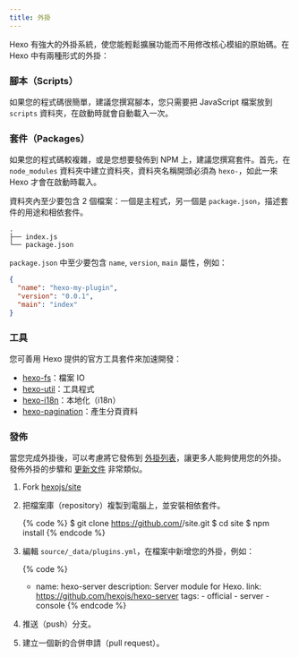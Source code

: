 ```yaml
---
title: 外掛
---
```


Hexo 有強大的外掛系統，使您能輕鬆擴展功能而不用修改核心模組的原始碼。在 Hexo 中有兩種形式的外掛：

### 腳本（Scripts）

如果您的程式碼很簡單，建議您撰寫腳本，您只需要把 JavaScript 檔案放到 `scripts` 資料夾，在啟動時就會自動載入一次。

### 套件（Packages）

如果您的程式碼較複雜，或是您想要發佈到 NPM 上，建議您撰寫套件。首先，在 `node_modules` 資料夾中建立資料夾，資料夾名稱開頭必須為 `hexo-`，如此一來 Hexo 才會在啟動時載入。

資料夾內至少要包含 2 個檔案：一個是主程式，另一個是 `package.json`，描述套件的用途和相依套件。

```plain
.
├── index.js
└── package.json
```

`package.json` 中至少要包含 `name`, `version`, `main` 屬性，例如：

```json package.json
{
  "name": "hexo-my-plugin",
  "version": "0.0.1",
  "main": "index"
}
```

### 工具

您可善用 Hexo 提供的官方工具套件來加速開發：

- [hexo-fs]：檔案 IO
- [hexo-util]：工具程式
- [hexo-i18n]：本地化（i18n）
- [hexo-pagination]：產生分頁資料

### 發佈

當您完成外掛後，可以考慮將它發佈到 [外掛列表](/plugins)，讓更多人能夠使用您的外掛。發佈外掛的步驟和 [更新文件](contributing.html#更新文件) 非常類似。

1. Fork [hexojs/site]
2. 把檔案庫（repository）複製到電腦上，並安裝相依套件。

   {% code %}
   $ git clone https://github.com/<username>/site.git
   $ cd site
   $ npm install
   {% endcode %}

3. 編輯 `source/_data/plugins.yml`，在檔案中新增您的外掛，例如：

   {% code %}

   - name: hexo-server
     description: Server module for Hexo.
     link: https://github.com/hexojs/hexo-server
     tags: - official - server - console
     {% endcode %}

4. 推送（push）分支。
5. 建立一個新的合併申請（pull request）。

[hexo-fs]: https://github.com/hexojs/hexo-fs
[hexo-util]: https://github.com/hexojs/hexo-util
[hexo-i18n]: https://github.com/hexojs/hexo-i18n
[hexo-pagination]: https://github.com/hexojs/hexo-pagination
[hexojs/site]: https://github.com/hexojs/site
